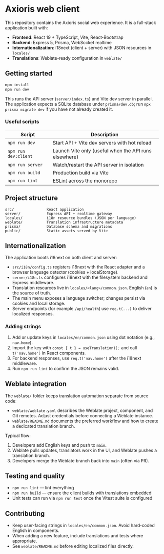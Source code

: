 # Axioris web client

This repository contains the Axioris social web experience. It is a full-stack application built with:

- **Frontend**: React 19 + TypeScript, Vite, React-Bootstrap
- **Backend**: Express 5, Prisma, WebSocket realtime
- **Internationalization**: i18next (client + server) with JSON resources in `locales/`
- **Translations**: Weblate-ready configuration in `weblate/`

## Getting started

```bash
npm install
npm run dev
```

This runs the API server (`server/index.ts`) and Vite dev server in parallel. The application expects a SQLite database under `prisma/dev.db`; run `npx prisma migrate dev` if you have not already created it.

### Useful scripts

| Script | Description |
| --- | --- |
| `npm run dev` | Start API + Vite dev servers with hot reload |
| `npm run dev:client` | Launch Vite only (useful when the API runs elsewhere) |
| `npm run server` | Watch/restart the API server in isolation |
| `npm run build` | Production build via Vite |
| `npm run lint` | ESLint across the monorepo |

## Project structure

```text
src/               React application
server/            Express API + realtime gateway
locales/           i18n resource bundles (JSON per language)
weblate/           Translation infrastructure metadata
prisma/            Database schema and migrations
public/            Static assets served by Vite
```

## Internationalization

The application boots i18next on both client and server:

- `src/i18n/config.ts` registers i18next with the React adapter and a browser language detector (cookies + localStorage).
- `server/i18n.ts` configures i18next with the filesystem backend and Express middleware.
- Translation resources live in `locales/<lang>/common.json`. English (`en`) is the source of truth.
- The main menu exposes a language switcher; changes persist via cookies and local storage.
- Server endpoints (for example `/api/health`) use `req.t(...)` to deliver localized responses.

### Adding strings

1. Add or update keys in `locales/en/common.json` using dot notation (e.g., `nav.home`).
2. Import the key with `const { t } = useTranslation();` and call `t('nav.home')` in React components.
3. For backend responses, use `req.t('nav.home')` after the i18next middleware.
4. Run `npm run lint` to confirm the JSON remains valid.

## Weblate integration

The `weblate/` folder keeps translation automation separate from source code:

- `weblate/weblate.yaml` describes the Weblate project, component, and Git remotes. Adjust credentials before connecting a Weblate instance.
- `weblate/README.md` documents the preferred workflow and how to create a dedicated translation branch.

Typical flow:

1. Developers add English keys and push to `main`.
2. Weblate pulls updates, translators work in the UI, and Weblate pushes a translation branch.
3. Developers merge the Weblate branch back into `main` (often via PR).

## Testing and quality

- `npm run lint` — lint everything
- `npm run build` — ensure the client builds with translations embedded
- Unit tests can run via `npm run test` once the Vitest suite is configured

## Contributing

- Keep user-facing strings in `locales/en/common.json`. Avoid hard-coded English in components.
- When adding a new feature, include translations and tests where appropriate.
- See `weblate/README.md` before editing localized files directly.
